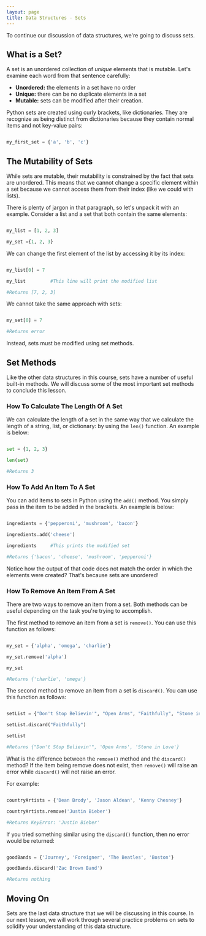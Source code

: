 ```yaml
---
layout: page
title: Data Structures - Sets
---
```


To continue our discussion of data structures, we're going to discuss sets. 


## What is a Set?

A set is an unordered collection of _unique_ elements that is mutable. Let's examine each word from that sentence carefully:



*   **Unordered:** the elements in a set have no order
*   **Unique:** there can be no duplicate elements in a set
*   **Mutable:** sets can be modified after their creation. 

Python sets are created using curly brackets, like dictionaries. They are recognize as being distinct from dictionaries because they contain normal items and not key-value pairs:

```python

my_first_set = {'a', 'b', 'c'}

```


## The Mutability of Sets

While sets are mutable, their mutability is constrained by the fact that sets are unordered. This means that we cannot change a specific element within a set because we cannot access them from their index (like we could with lists).

There is plenty of jargon in that paragraph, so let's unpack it with an example. Consider a list and a set that both contain the same elements:

```python

my_list = [1, 2, 3]

my_set ={1, 2, 3}

```

We can change the first element of the list by accessing it by its index:

```python

my_list[0] = 7

my_list			#This line will print the modified list

#Returns [7, 2, 3]

```

We cannot take the same approach with sets:

```python

my_set[0] = 7

#Returns error

```

Instead, sets must be modified using set methods.


## Set Methods

Like the other data structures in this course, sets have a number of useful built-in methods. We will discuss some of the most important set methods to conclude this lesson.


### How To Calculate The Length Of A Set

We can calculate the length of a set in the same way that we calculate the length of a string, list, or dictionary: by using the `len()` function. An example is below:

```python

set = {1, 2, 3}

len(set)

#Returns 3

```

### How To Add An Item To A Set

You can add items to sets in Python using the `add()` method. You simply pass in the item to be added in the brackets. An example is below:

```python

ingredients = {'pepperoni', 'mushroom', 'bacon'}

ingredients.add('cheese')

ingredients		#This prints the modified set

#Returns {'bacon', 'cheese', 'mushroom', 'pepperoni'}

```

Notice how the output of that code does not match the order in which the elements were created? That's because sets are unordered!

### How To Remove An Item From A Set 

There are two ways to remove an item from a set. Both methods can be useful depending on the task you're trying to accomplish.

The first method to remove an item from a set is `remove()`. You can use this function as follows:

```python

my_set = {'alpha', 'omega', 'charlie'}

my_set.remove('alpha')

my_set

#Returns {'charlie', 'omega'}

```

The second method to remove an item from a set is `discard()`. You can use this function as follows:

```python

setList = {"Don't Stop Believin'", "Open Arms", "Faithfully", "Stone in Love"}

setList.discard("Faithfully")

setList

#Returns {"Don't Stop Believin'", 'Open Arms', 'Stone in Love'}

```

What is the difference between the `remove()` method and the `discard()` method? If the item being remove does not exist, then `remove()` will raise an error while `discard()` will not raise an error. 

For example:

```python

countryArtists = {'Dean Brody', 'Jason Aldean', 'Kenny Chesney'}

countryArtists.remove('Justin Bieber')

#Returns KeyError: 'Justin Bieber'

```

If you tried something similar using the `discard()` function, then no error would be returned:

```python

goodBands = {'Journey', 'Foreigner', 'The Beatles', 'Boston'}

goodBands.discard('Zac Brown Band')

#Returns nothing

```


## Moving On

Sets are the last data structure that we will be discussing in this course. In our next lesson, we will work through several practice problems on sets to solidify your understanding of this data structure. 
